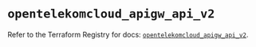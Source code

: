# `opentelekomcloud_apigw_api_v2`

Refer to the Terraform Registry for docs: [`opentelekomcloud_apigw_api_v2`](https://registry.terraform.io/providers/opentelekomcloud/opentelekomcloud/1.36.8/docs/resources/apigw_api_v2).

